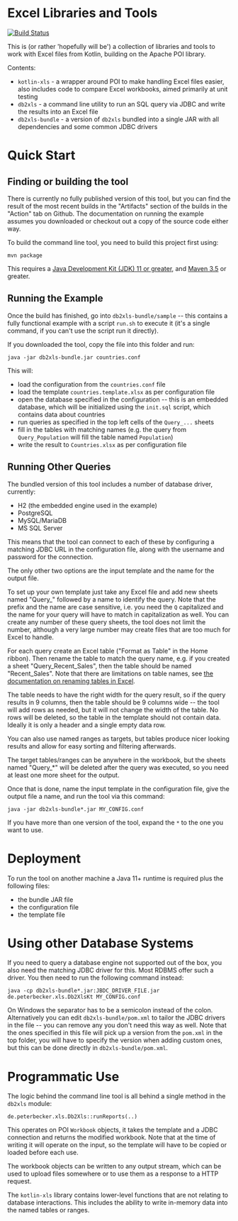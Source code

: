 Excel Libraries and Tools
=========================

[![Build Status](https://travis-ci.org/peterbecker/xls-utils.svg?branch=master)](https://travis-ci.org/peterbecker/xls-utils)

This is (or rather 'hopefully will be') a collection of libraries and tools to work with Excel
files from Kotlin, building on the Apache POI library.

Contents:

* `kotlin-xls` - a wrapper around POI to make handling Excel files easier, also includes code to compare
   Excel workbooks, aimed primarily at unit testing
* `db2xls` - a command line utility to run an SQL query via JDBC and write the results into an Excel file
* `db2xls-bundle` - a version of `db2xls` bundled into a single JAR with all dependencies and some common
  JDBC drivers


Quick Start
===========

Finding or building the tool
----------------------------

There is currently no fully published version of this tool, but you can find the result of the most recent builds
in the "Artifacts" section of the builds in the "Action" tab on Github. The documentation on running the example
assumes you downloaded or checkout out a copy of the source code either way.

To build the command line tool, you need to build this project first using:

```shell script
mvn package
```

This requires a [Java Development Kit (JDK) 11 or greater](https://adoptopenjdk.net/), and 
[Maven 3.5](https://maven.apache.org/) or greater.

Running the Example
-------------------

Once the build has finished, go into `db2xls-bundle/sample` -- this contains a fully functional example with a
script `run.sh` to execute it (it's a single command, if you can't use the script run it directly).

If you downloaded the tool, copy the file into this folder and run:

```shell script
java -jar db2xls-bundle.jar countries.conf
```

This will:
* load the configuration from the `countries.conf` file
* load the template `countries.template.xlsx` as per configuration file
* open the database specified in the configuration -- this is an embedded database, which will be initialized using the
  `init.sql` script, which contains data about countries
* run queries as specified in the top left cells of the `Query_...` sheets
* fill in the tables with matching names (e.g. the query from `Query_Population` will fill the table named `Population`)
* write the result to `Countries.xlsx` as per configuration file

Running Other Queries
---------------------

The bundled version of this tool includes a number of database driver, currently:

* H2 (the embedded engine used in the example)
* PostgreSQL
* MySQL/MariaDB
* MS SQL Server

This means that the tool can connect to each of these by configuring a matching JDBC URL in the configuration file,
along with the username and password for the connection.

The only other two options are the input template and the name for the output file.

To set up your own template just take any Excel file and add new sheets named "Query_" followed by a name to identify
the query. Note that the prefix and the name are case sensitive, i.e. you need the `Q` capitalized and the name for
your query will have to match in capitalization as well. You can create any number of these query sheets, the tool
does not limit the number, although a very large number may create files that are too much for Excel to handle.

For each query create an Excel table ("Format as Table" in the Home ribbon). Then rename the table to match the query
name, e.g. if you created a sheet "Query_Recent_Sales", then the table should be named "Recent_Sales". Note that there
are limitations on table names, see [the documentation on renaming tables in Excel](https://support.microsoft.com/en-us/office/rename-an-excel-table-fbf49a4f-82a3-43eb-8ba2-44d21233b114). 

The table needs
to have the right width for the query result, so if the query results in 9 columns, then the table should be 9 columns
wide -- the tool will add rows as needed, but it will not change the width of the table. No rows will be 
deleted, so the table in the template should not contain data. Ideally it is only a header and a single empty data row.

You can also use named ranges
as targets, but tables produce nicer looking results and allow for easy sorting and filtering afterwards.

The target tables/ranges can be anywhere in the workbook, but the sheets named "Query_*" will be deleted after
the query was executed, so you need at least one more sheet for the output.

Once that is done, name the input template in the configuration file, give the output file a name, and run the tool
via this command:

```shell script
java -jar db2xls-bundle*.jar MY_CONFIG.conf
```

If you have more than one version of the tool, expand the `*` to the one you want to use.

Deployment
==========

To run the tool on another machine a Java 11+ runtime is required plus the following files:
* the bundle JAR file
* the configuration file
* the template file


Using other Database Systems
============================

If you need to query a database engine not supported out of the box, you also need the matching JDBC driver for this. 
Most RDBMS offer such a driver. You then need to run the following command instead:

```shell script
java -cp db2xls-bundle*.jar:JBDC_DRIVER_FILE.jar de.peterbecker.xls.Db2XlsKt MY_CONFIG.conf
```

On Windows the separator has to be a semicolon instead of the colon. Alternatively you can edit `db2xls-bundle/pom.xml`
to tailor the JDBC drivers in the file -- you can remove any you don't need this way as well. Note that the ones
specified in this file will pick up a version from the `pom.xml` in the top folder, you will have to specify the
version when adding custom ones, but this can be done directly in `db2xls-bundle/pom.xml`.

Programmatic Use
================

The logic behind the command line tool is all behind a single method in the `db2xls` module:

```
de.peterbecker.xls.Db2Xls::runReports(..)
```

This operates on POI `Workbook` objects, it takes the template and a JDBC connection and returns the modified workbook.
Note that at the time of writing it will operate on the input, so the template will have to be copied or loaded before
each use.

The workbook objects can be written to any output stream, which can be used to upload files somewhere or to use them
as a response to a HTTP request.

The `kotlin-xls` library contains lower-level functions that are not relating to database interactions. This includes
the ability to write in-memory data into the named tables or ranges.
